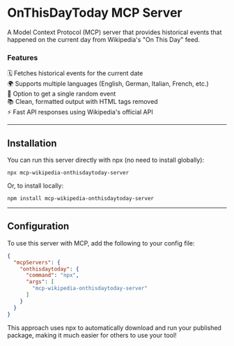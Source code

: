 # OnThisDayToday MCP Server

A Model Context Protocol (MCP) server that provides historical events that happened on the current day from Wikipedia's "On This Day" feed.

### Features

🗓️ Fetches historical events for the current date <br>
🌍 Supports multiple languages (English, German, Italian, French, etc.) <br>
🎲 Option to get a single random event <br>
📚 Clean, formatted output with HTML tags removed <br>
⚡ Fast API responses using Wikipedia's official API <br>

---
## Installation

You can run this server directly with npx (no need to install globally):

```
npx mcp-wikipedia-onthisdaytoday-server
```

Or, to install locally:

```
npm install mcp-wikipedia-onthisdaytoday-server
```

---

## Configuration

To use this server with MCP, add the following to your config file:

```json
{
  "mcpServers": {
    "onthisdaytoday": {
      "command": "npx",
      "args": [
        "mcp-wikipedia-onthisdaytoday-server"
      ]
    }
  }
}
```

This approach uses npx to automatically download and run your published package, making it much easier for others to use your tool!
